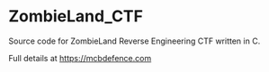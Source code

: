 # ZombieLand_CTF

Source code for ZombieLand Reverse Engineering CTF written in C.

Full details at https://mcbdefence.com
